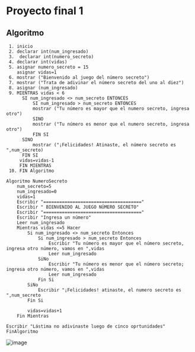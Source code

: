 # Proyecto final 1
## Algoritmo 
     1. inicio
     2. declarar int(num_ingresado)
     3.  declarar int(numero_secreto)
     4. declarar int(vidas)
     5. asignar numero_secreto = 15
     	asignar vidas=1
     6. mostrar ("Bienvenido al juego del número secreto")
     7. mostrar ("Trata de adivinar el número secreto del uno al diez")
     8. asignar (num_ingresado)
     9. MIENTRAS vidas < 6 
          SI num_ingresado <> num_secreto ENTONCES
              SI num_ingresado > num_secreto ENTONCES
              mostrar ("Tu número es mayor que el numero secreto, ingresa otro") 
              SINO
              mostrar ("Tu número es menor que el numero secreto, ingresa otro")
              FIN SI
          SINO
              mostrar ("¡Felicidades! Atinaste, el número secreto es ",num_secreto)    
          FIN SI  
         vidas=vidas-1  
         FIN MIENTRAS            
     10. FIN Algoritmo    
   
	Algoritmo NumeroSecreto
		num_secreto=5
		num_ingresado=0
		vidas=1
		Escribir "====================================="
		Escribir " BIENVENIDO AL JUEGO NÚMERO SECRETO"
		Escribir "====================================="
		Escribir "Ingresa un número"
		Leer num_ingresado
		Mientras vidas <=5 Hacer
			Si num_ingresado <> num_secreto Entonces	
				Si num_ingresado > num_secreto Entonces
					Escribir "Tu número es mayor que el número secreto, ingresa otro número, vamos en ",vidas
					Leer num_ingresado
				SiNo
					Escribir "Tu número es menor que el número secreto; ingresa otro número, vamos en ",vidas
					Leer num_ingresado
				Fin Si
			SiNo
				Escribir "¡Felicidades! atinaste, el numero secreto es ",num_secreto
			Fin Si

			vidas=vidas+1
		Fin Mientras

	Escribir "Lástima no adivinaste luego de cinco oprtunidades"
	FinAlgoritmo


   
   ![image](https://user-images.githubusercontent.com/107580905/188532047-ba684799-58a2-4cd5-ae3b-c98331a3ad73.png)

    
